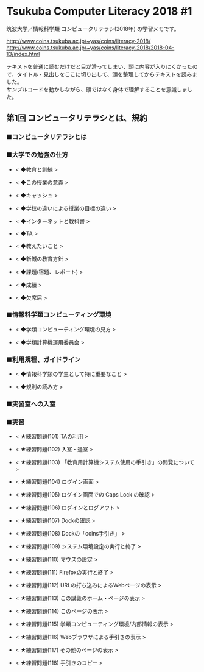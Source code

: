 # Tsukuba Computer Literacy 2018 #1

筑波大学／情報科学類 コンピュータリテラシ(2018年) の学習メモです。  

http://www.coins.tsukuba.ac.jp/~yas/coins/literacy-2018/  
http://www.coins.tsukuba.ac.jp/~yas/coins/literacy-2018/2018-04-13/index.html  

テキストを普通に読むだけだと目が滑ってしまい、頭に内容が入りにくかったので、タイトル・見出しをここに切り出して、頭を整理してからテキストを読みました。  
サンプルコードを動かしながら、頭ではなく身体で理解することを意識しました。  


## 第1回 コンピュータリテラシとは、規約  

### ■コンピュータリテラシとは

### ■大学での勉強の仕方

- < ◆教育と訓練 >  

- < ◆この授業の意義 >  

- < ◆キャッシュ >  

- < ◆学校の違いによる授業の目標の違い >  

- < ◆インターネットと教科書 >  

- < ◆TA >  

- < ◆教えたいこと >  

- < ◆新城の教育方針 >  

- < ◆課題(宿題、レポート) >  

- < ◆成績 >  

- < ◆欠席届 >  

### ■情報科学類コンピューティング環境

- < ◆学類コンピューティング環境の見方 >  

- < ◆学類計算機運用委員会 >  

### ■利用規程、ガイドライン

- < ◆情報科学類の学生として特に重要なこと >  

- < ◆規則の読み方 >  

### ■実習室への入室

### ■実習

- < ★練習問題(101) TAの利用 >  

- < ★練習問題(102) 入室・退室 >  

- < ★練習問題(103) 「教育用計算機システム使用の手引き」の閲覧について >  

- < ★練習問題(104) ログイン画面 >  

- < ★練習問題(105) ログイン画面での Caps Lock の確認 >  

- < ★練習問題(106) ログインとログアウト >  

- < ★練習問題(107) Dockの確認 >  

- < ★練習問題(108) Dockの「coins手引き」 >  

- < ★練習問題(109) システム環境設定の実行と終了 >  

- < ★練習問題(110) マウスの設定 >  

- < ★練習問題(111) Firefoxの実行と終了 >  

- < ★練習問題(112) URLの打ち込みによるWebページの表示 >  

- < ★練習問題(113) この講義のホーム・ページの表示 >  

- < ★練習問題(114) このページの表示 >  

- < ★練習問題(115) 学類コンピューティング環境/内部情報の表示 >  

- < ★練習問題(116) Webブラウザによる手引きの表示 >  

- < ★練習問題(117) その他のページの表示 >  

- < ★練習問題(118) 手引きのコピー >  


